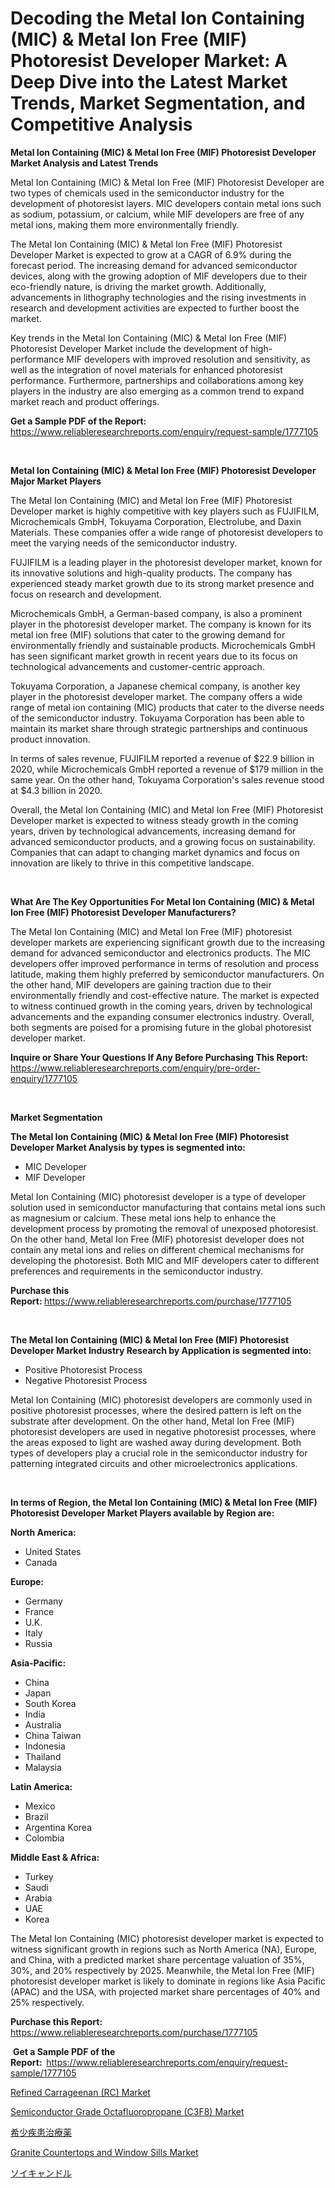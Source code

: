 <p><h1>Decoding the Metal Ion Containing (MIC) & Metal Ion Free (MIF) Photoresist Developer Market: A Deep Dive into the Latest Market Trends, Market Segmentation, and Competitive Analysis</h1></p><p><strong>Metal Ion Containing (MIC) & Metal Ion Free (MIF) Photoresist Developer Market Analysis and Latest Trends</strong></p>
<p><p>Metal Ion Containing (MIC) & Metal Ion Free (MIF) Photoresist Developer are two types of chemicals used in the semiconductor industry for the development of photoresist layers. MIC developers contain metal ions such as sodium, potassium, or calcium, while MIF developers are free of any metal ions, making them more environmentally friendly.</p><p>The Metal Ion Containing (MIC) & Metal Ion Free (MIF) Photoresist Developer Market is expected to grow at a CAGR of 6.9% during the forecast period. The increasing demand for advanced semiconductor devices, along with the growing adoption of MIF developers due to their eco-friendly nature, is driving the market growth. Additionally, advancements in lithography technologies and the rising investments in research and development activities are expected to further boost the market.</p><p>Key trends in the Metal Ion Containing (MIC) & Metal Ion Free (MIF) Photoresist Developer Market include the development of high-performance MIF developers with improved resolution and sensitivity, as well as the integration of novel materials for enhanced photoresist performance. Furthermore, partnerships and collaborations among key players in the industry are also emerging as a common trend to expand market reach and product offerings.</p></p>
<p><strong>Get a Sample PDF of the Report:&nbsp;</strong> <a href="https://www.reliableresearchreports.com/enquiry/request-sample/1777105">https://www.reliableresearchreports.com/enquiry/request-sample/1777105</a></p>
<p>&nbsp;</p>
<p><strong>Metal Ion Containing (MIC) & Metal Ion Free (MIF) Photoresist Developer Major Market Players</strong></p>
<p><p>The Metal Ion Containing (MIC) and Metal Ion Free (MIF) Photoresist Developer market is highly competitive with key players such as FUJIFILM, Microchemicals GmbH, Tokuyama Corporation, Electrolube, and Daxin Materials. These companies offer a wide range of photoresist developers to meet the varying needs of the semiconductor industry.</p><p>FUJIFILM is a leading player in the photoresist developer market, known for its innovative solutions and high-quality products. The company has experienced steady market growth due to its strong market presence and focus on research and development.</p><p>Microchemicals GmbH, a German-based company, is also a prominent player in the photoresist developer market. The company is known for its metal ion free (MIF) solutions that cater to the growing demand for environmentally friendly and sustainable products. Microchemicals GmbH has seen significant market growth in recent years due to its focus on technological advancements and customer-centric approach.</p><p>Tokuyama Corporation, a Japanese chemical company, is another key player in the photoresist developer market. The company offers a wide range of metal ion containing (MIC) products that cater to the diverse needs of the semiconductor industry. Tokuyama Corporation has been able to maintain its market share through strategic partnerships and continuous product innovation.</p><p>In terms of sales revenue, FUJIFILM reported a revenue of $22.9 billion in 2020, while Microchemicals GmbH reported a revenue of $179 million in the same year. On the other hand, Tokuyama Corporation's sales revenue stood at $4.3 billion in 2020.</p><p>Overall, the Metal Ion Containing (MIC) and Metal Ion Free (MIF) Photoresist Developer market is expected to witness steady growth in the coming years, driven by technological advancements, increasing demand for advanced semiconductor products, and a growing focus on sustainability. Companies that can adapt to changing market dynamics and focus on innovation are likely to thrive in this competitive landscape.</p></p>
<p>&nbsp;</p>
<p><strong>What Are The Key Opportunities For Metal Ion Containing (MIC) & Metal Ion Free (MIF) Photoresist Developer Manufacturers?</strong></p>
<p><p>The Metal Ion Containing (MIC) and Metal Ion Free (MIF) photoresist developer markets are experiencing significant growth due to the increasing demand for advanced semiconductor and electronics products. The MIC developers offer improved performance in terms of resolution and process latitude, making them highly preferred by semiconductor manufacturers. On the other hand, MIF developers are gaining traction due to their environmentally friendly and cost-effective nature. The market is expected to witness continued growth in the coming years, driven by technological advancements and the expanding consumer electronics industry. Overall, both segments are poised for a promising future in the global photoresist developer market.</p></p>
<p><strong>Inquire or Share Your Questions If Any Before Purchasing This Report:</strong> <a href="https://www.reliableresearchreports.com/enquiry/pre-order-enquiry/1777105">https://www.reliableresearchreports.com/enquiry/pre-order-enquiry/1777105</a></p>
<p>&nbsp;</p>
<p><strong>Market Segmentation</strong></p>
<p><strong>The Metal Ion Containing (MIC) & Metal Ion Free (MIF) Photoresist Developer Market Analysis by types is segmented into:</strong></p>
<p><ul><li>MIC Developer</li><li>MIF Developer</li></ul></p>
<p><p>Metal Ion Containing (MIC) photoresist developer is a type of developer solution used in semiconductor manufacturing that contains metal ions such as magnesium or calcium. These metal ions help to enhance the development process by promoting the removal of unexposed photoresist. On the other hand, Metal Ion Free (MIF) photoresist developer does not contain any metal ions and relies on different chemical mechanisms for developing the photoresist. Both MIC and MIF developers cater to different preferences and requirements in the semiconductor industry.</p></p>
<p><strong>Purchase this Report:&nbsp;</strong><a href="https://www.reliableresearchreports.com/purchase/1777105">https://www.reliableresearchreports.com/purchase/1777105</a></p>
<p>&nbsp;</p>
<p><strong>The Metal Ion Containing (MIC) & Metal Ion Free (MIF) Photoresist Developer Market Industry Research by Application is segmented into:</strong></p>
<p><ul><li>Positive Photoresist Process</li><li>Negative Photoresist Process</li></ul></p>
<p><p>Metal Ion Containing (MIC) photoresist developers are commonly used in positive photoresist processes, where the desired pattern is left on the substrate after development. On the other hand, Metal Ion Free (MIF) photoresist developers are used in negative photoresist processes, where the areas exposed to light are washed away during development. Both types of developers play a crucial role in the semiconductor industry for patterning integrated circuits and other microelectronics applications.</p></p>
<p>&nbsp;</p>
<p><strong>In terms of Region, the Metal Ion Containing (MIC) & Metal Ion Free (MIF) Photoresist Developer Market Players available by Region are:</strong></p>
<p>
    <p> <strong> North America: </strong>
        <ul>
            <li>United States</li>
            <li>Canada</li>
        </ul>
        </p> 
    <p> <strong> Europe: </strong>
        <ul>
            <li>Germany</li>
            <li>France</li>
            <li>U.K.</li>
            <li>Italy</li>
            <li>Russia</li>
        </ul>
        </p> 
    <p> <strong> Asia-Pacific: </strong>
        <ul>
            <li>China</li>
            <li>Japan</li>
            <li>South Korea</li>
            <li>India</li>
            <li>Australia</li>
            <li>China Taiwan</li>
            <li>Indonesia</li>
            <li>Thailand</li>
            <li>Malaysia</li>
        </ul>
        </p> 
    <p> <strong> Latin America: </strong>
        <ul>
            <li>Mexico</li>
            <li>Brazil</li>
            <li>Argentina Korea</li>
            <li>Colombia</li>
        </ul>
        </p> 
    <p> <strong> Middle East & Africa: </strong>
        <ul>
            <li>Turkey</li>
            <li>Saudi</li>
            <li>Arabia</li>
            <li>UAE</li>
            <li>Korea</li>
        </ul>
    </p>
    </p>
<p><p>The Metal Ion Containing (MIC) photoresist developer market is expected to witness significant growth in regions such as North America (NA), Europe, and China, with a predicted market share percentage valuation of 35%, 30%, and 20% respectively by 2025. Meanwhile, the Metal Ion Free (MIF) photoresist developer market is likely to dominate in regions like Asia Pacific (APAC) and the USA, with projected market share percentages of 40% and 25% respectively.</p></p>
<p><strong>Purchase this Report: </strong><a href="https://www.reliableresearchreports.com/purchase/1777105">https://www.reliableresearchreports.com/purchase/1777105</a></p>
<p>&nbsp;<strong>Get a Sample PDF of the Report:&nbsp;&nbsp;</strong><a href="https://www.reliableresearchreports.com/enquiry/request-sample/1777105">https://www.reliableresearchreports.com/enquiry/request-sample/1777105</a></p>
<p><strong></strong></p>
<p><p><a href="https://github.com/jodemen/Market-Research-Report-List-1/blob/main/refined-carrageenan-rc-market.md">Refined Carrageenan (RC) Market</a></p><p><a href="https://github.com/jj19131/Market-Research-Report-List-1/blob/main/semiconductor-grade-octafluoropropane-c3f8-market.md">Semiconductor Grade Octafluoropropane (C3F8) Market</a></p><p><a href="https://github.com/oafhukehf4709715/Market-Research-Report-List-1/blob/main/8207232836.md">希少疾患治療薬</a></p><p><a href="https://issuu.com/reportprime-2/docs/granite-countertops-and-window-sills-market-size-2">Granite Countertops and Window Sills Market</a></p><p><a href="https://github.com/dzy793153605/Market-Research-Report-List-1/blob/main/1312878837.md">ソイキャンドル</a></p></p>